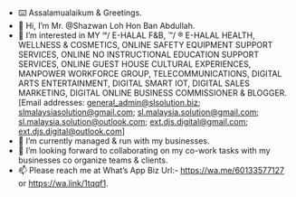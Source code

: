- ⌨️ Assalamualaikum & Greetings.
- 👋 Hi, I’m Mr. @Shazwan Loh Hon Ban Abdullah.
- 👀 I’m interested in MY ℠/ E-HALAL F&B, ™/ ® E-HALAL HEALTH, WELLNESS & COSMETICS, ONLINE SAFETY EQUIPMENT SUPPORT SERVICES, ONLINE NO INSTRUCTIONAL EDUCATION SUPPORT SERVICES, ONLINE GUEST HOUSE CULTURAL EXPERIENCES, MANPOWER WORKFORCE GROUP, TELECOMMUNICATIONS, DIGITAL ARTS ENTERTAINMENT, DIGITAL SMART IOT, DIGITAL SALES MARKETING, DIGITAL ONLINE BUSINESS COMMISSIONER & BLOGGER. [Email addresses: general_admin@slsolution.biz; slmalaysiasolution@gmail.com; sl.malaysia.solution@gmail.com; sl.malaysia.solution@outlook.com; ext.djs.digital@gmail.com; ext.djs.digital@outlook.com]
- 🌱 I’m currently managed & run with my businesses.
- 💞️ I’m looking forward to collaborating on my co-work tasks with my businesses co organize teams & clients.
- 📫 Please reach me at What’s App Biz Url:- https://wa.me/60133577127 or https://wa.link/1tqqf1. 

<!---
ShazwanLoh/ShazwanLoh is a ✨ special ✨ repository because its `README.md` (this file) appears on your GitHub profile.
You can click the Preview link to take a look at your changes.
--->
